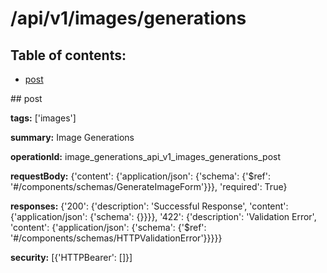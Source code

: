 # /api/v1/images/generations

## Table of contents:
- [post](#post)

<a name="post" />
## post

**tags:** ['images']

**summary:** Image Generations

**operationId:** image_generations_api_v1_images_generations_post

**requestBody:** {'content': {'application/json': {'schema': {'$ref': '#/components/schemas/GenerateImageForm'}}}, 'required': True}

**responses:** {'200': {'description': 'Successful Response', 'content': {'application/json': {'schema': {}}}}, '422': {'description': 'Validation Error', 'content': {'application/json': {'schema': {'$ref': '#/components/schemas/HTTPValidationError'}}}}}

**security:** [{'HTTPBearer': []}]

